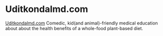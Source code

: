 # Uditkondalmd.com
[Uditkondalmd.com](https://uditkondalmd.com)
Comedic, kid(and animal)-friendly medical education about about the health benefits of a whole-food plant-based diet.
